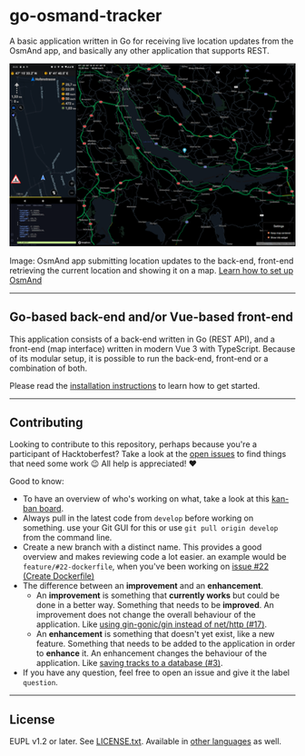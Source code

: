 # go-osmand-tracker

A basic application written in Go for receiving live location updates from the OsmAnd app, and basically any other application that supports REST.

![OsmAnd with activated live tracking and the corresponding console output from go-osmand-tracker](./docs/tracking-example.png)

Image: OsmAnd app submitting location updates to the back-end, front-end retrieving the current location and showing it on a map. [Learn how to set up OsmAnd][OsmAnd Documentation]

---

## Go-based back-end and/or Vue-based front-end

This application consists of a back-end written in Go (REST API), and a front-end (map interface) written in modern Vue 3 with TypeScript. Because of its modular setup, it is possible to run the back-end, front-end or a combination of both.

Please read the [installation instructions](./docs/Installation) to learn how to get started.

---

## Contributing

Looking to contribute to this repository, perhaps because you're a participant of Hacktoberfest? Take a look at the [open issues][] to find things that need some work :wink: All help is appreciated! :heart:

Good to know:

- To have an overview of who's working on what, take a look at this [kan-ban board][].
- Always pull in the latest code from `develop` before working on something.
  use your Git GUI for this or use `git pull origin develop` from the command line.
- Create a new branch with a distinct name. This provides a good overview and makes reviewing code a lot easier.
  an example would be `feature/#22-dockerfile`, when you've been working on [issue #22 (Create Dockerfile)](https://github.com/ricardobalk/go-osmand-tracker/issues/22)
- The difference between an **improvement** and an **enhancement**.
  - An **improvement** is something that **currently works** but could be done in a better way. Something that needs to be **improved**. An improvement does not change the overall behaviour of the application. Like [using gin-gonic/gin instead of net/http (#17)](https://github.com/ricardobalk/go-osmand-tracker/pull/17).
  - An **enhancement** is something that doesn't yet exist, like a new feature. Something that needs to be added to the application in order to **enhance** it. An enhancement changes the behaviour of the application. Like [saving tracks to a database (#3)](https://github.com/ricardobalk/go-osmand-tracker/issues/3).
- If you have any question, feel free to open an issue and give it the label `question`.

---

## License

EUPL v1.2 or later. See [LICENSE.txt](LICENSE.txt). Available in [other languages](./EUPL) as well.

[open issues]: https://github.com/ricardobalk/go-osmand-tracker/issues "Open issues of go-osmand-tracker"
[kan-ban board]: https://github.com/ricardobalk/go-osmand-tracker/projects/1 "Who's working on what?"

[OsmAnd documentation]: ./docs/OsmAnd/README.md "How to set up OsmAnd"